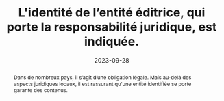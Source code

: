 ---
title: L'identité de l’entité éditrice, qui porte la responsabilité juridique, est indiquée.
abstract: Dans de nombreux pays, il s’agit d’une obligation légale. Mais au-delà des aspects juridiques locaux, il est rassurant qu'une entité identifiée se porte garante des contenus.
categories: 
    - "Identification"
agrege: O4096-E012
opquast: '4 096'
indiceebook: '12'
description: "Règle n° 012"
before: "011"
weight: "012"
after: "014"
actif: '1'
layout: rules
date: 2023-09-28
tags: 
    - "Juridique"
    - "Confiance"
objectif: 
    - "Permettre aux personnes d’identifier sans ambiguïté un interlocuteur capable de répondre aux questions ou d’assumer les responsabilités liées auc contenus."
    - "Rassurer l'utilisateur en lui permettant d'identifier directement l'entité responsable."
    - "Améliorer la prise en compte des contenus par les moteurs de recherche et outils d’indexation."
Meo: 
    - "Le nom de l’entité éditrice est écrit dans le corps de l'ouvrage, dans une section identifiée, le plus souvent intitulée mention légales et identifiée avec le role `doc-copyright` dans le code."
    - "Le nom de la maison d'édition est indiqué dans le fichier OPF grace à l'élément `dc:publisher`."
    - "Le nom de la maison d'édition est indiqué dans la fiche ONIX."
Controle: 
    - "Vérifier la présence du nom de l'entité éditirce dans le corps de l'ouvrage, dans une partie identifiée."
    - "Vérifier dans un lecteur d'EPUB de qualité, que le nom de l'entité éditrice est bien présent dans la fiche livre"
    - "Alternativement, il est possible de se référer au rapport ACE ou à la sortie du Readium Go Tool Kit qui reprend ces éléments."
    - "Vérifier auprès des diffuseurs que cette information est présente et correcte."
    - "Vérifier sur les sites de prêt ou de vente en ligne que cette information est présente et correcte."
epubcheck: false
ace: true
humancheck: true
ReadiumGoToolkit: true
Source: 
    - "Opquast"
Referentiel: 
    - ""
steps: 
    - "Projet éditorial"
---